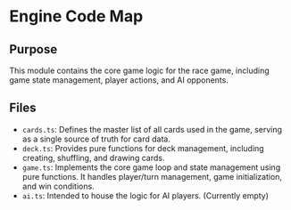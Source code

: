 # Engine Code Map

## Purpose
This module contains the core game logic for the race game, including game state management, player actions, and AI opponents.

## Files
- `cards.ts`: Defines the master list of all cards used in the game, serving as a single source of truth for card data.
- `deck.ts`: Provides pure functions for deck management, including creating, shuffling, and drawing cards.
- `game.ts`: Implements the core game loop and state management using pure functions. It handles player/turn management, game initialization, and win conditions.
- `ai.ts`: Intended to house the logic for AI players. (Currently empty) 